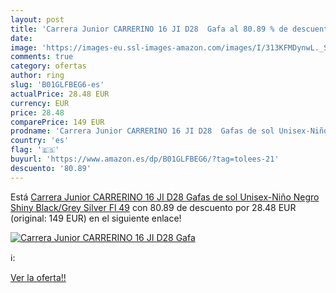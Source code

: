 ```yaml
---
layout: post
title: 'Carrera Junior CARRERINO 16 JI D28  Gafa al 80.89 % de descuento'
date: 
image: 'https://images-eu.ssl-images-amazon.com/images/I/313KFMDynwL._SL200_.jpg'
comments: true
category: ofertas
author: ring
slug: 'B01GLFBEG6-es'
actualPrice: 28.48 EUR
currency: EUR
price: 28.48
comparePrice: 149 EUR
prodname: 'Carrera Junior CARRERINO 16 JI D28  Gafas de sol Unisex-Niño  Negro  Shiny Black/Grey Silver Fl  49'
country: 'es'
flag: '🇪🇸'
buyurl: 'https://www.amazon.es/dp/B01GLFBEG6/?tag=tolees-21'
descuento: '80.89'
---
```


Está [Carrera Junior CARRERINO 16 JI D28  Gafas de sol Unisex-Niño  Negro  Shiny Black/Grey Silver Fl  49](https://www.amazon.es/dp/B01GLFBEG6/?tag=tolees-21) con 80.89 de descuento por 28.48 EUR (original: 149 EUR) en el siguiente enlace!

[![Carrera Junior CARRERINO 16 JI D28  Gafa](https://images-eu.ssl-images-amazon.com/images/I/313KFMDynwL._SL200_.jpg)](https://www.amazon.es/dp/B01GLFBEG6/?tag=tolees-21)

ℹ️:


[Ver la oferta!!](https://www.amazon.es/dp/B01GLFBEG6/?tag=tolees-21)

